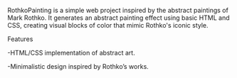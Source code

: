 RothkoPainting is a simple web project inspired by the abstract paintings of Mark Rothko. It generates an abstract painting effect using basic HTML and CSS, creating visual blocks of color that mimic Rothko's iconic style.

Features

-HTML/CSS implementation of abstract art.

-Minimalistic design inspired by Rothko’s works.
